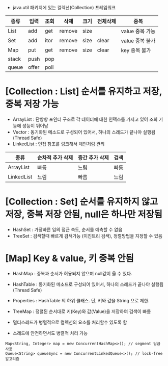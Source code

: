 - java.util 패키지에 있는 컬렉션(Collection) 프레임워크

|종류|입력|조회|삭제|크기|전체삭제|중복|
|------|---|---|---|---|---|---|
|List|add|get|remove|size||value 중복 가능|
|Set|add|itor|remove|size|clear|value 중복 불가|
|Map|put|get|remove|size|clear|key 중복 불가|
|stack|push|pop| | | | |
|queue|offer|poll| | | | |

# [Collection : List] 순서를 유지하고 저장, 중복 저장 가능
- ArrayList : 단방향 포인터 구조로 각 데이터에 대한 인덱스를 가지고 있어 조회 기능에 성능이 뛰어남
- Vector : 동기화된 메소드로 구성되어 있어서, 하나의 스레드가 끝나야 실행됨 (Thread Safe)
- LinkedList : 인접 참조를 링크해서 체인처럼 관리

|종류|순차적 추가 삭제|중간 추가 삭제|검색|
|------|---|---|---|
|ArrayList|빠름|느림|빠름|
|LinkedList|느림|빠름|느림|

# [Collection : Set] 순서를 유지하지 않고 저장, 중복 저장 안됨, null은 하나만 저장됨
- HashSet : 가장빠른 임의 접근 속도, 순서를 예측할 수 없음
- TreeSet : 검색할때 빠르게 검색가능 (이진트리 검색), 정렬방법을 지정할 수 있음

# [Map] Key & value, 키 중복 안됨
- HashMap : 중복과 순서가 허용되지 않으며 null값이 올 수 있다.
- HashTable : 동기화된 메소드로 구성되어 있어서, 하나의 스레드가 끝나야 실행됨 (Thread Safe)
- Properties : HashTable 의 하위 클래스. 단, 키와 값을 String 으로 제한.
- TreeMap : 정렬된 순서대로 키(Key)와 값(Value)을 저장하여 검색이 빠름




- 멀티스레드가 병렬적으로 컬렉션의 요소를 처리할수 있도록 함
- 스레드에 안전하면서도 병렬적 처리 가능
```
Map<String, Integer> map = new ConcurrentHashMap<>(); // segment 담금 사용
Queue<String> queueSync = new ConcurrentLinkedQueue<>(); // lock-free 알고리즘
```
